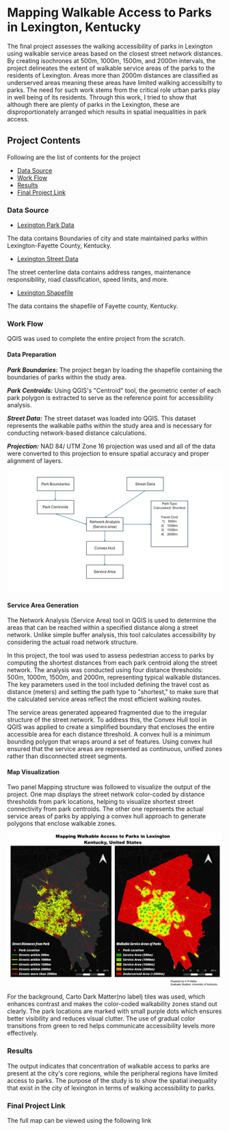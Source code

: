 # Mapping Walkable Access to Parks in Lexington, Kentucky
The final project assesses the walking accessibility of parks in Lexington using walkable service areas based on the closest street network distances. By creating isochrones at 500m, 1000m, 1500m, and 2000m intervals, the project delineates the extent of walkable service areas of the parks to the residents of Lexington. Areas more than 2000m distances are classified as underserved areas meaning these areas have limited walking accessibilty to parks.
The need for such work stems from the critical role urban parks play in well being of its residents. Through this work, I tried to show that although there are plenty of parks in the  Lexington, these are disproportionately arranged which results in spatial inequalities in park access.

## Project Contents
Following are the list of contents for the project
- [Data Source](#data-source)
- [Work Flow](#work-flow)
- [Results](#results)
- [Final Project Link](#final-project-link)


### Data Source
* [Lexington Park Data](https://data.lexingtonky.gov/datasets/764044274e974dbba9069d9dab7dcb34_0/explore?location=38.028560%2C-84.466742%2C10.42)

The data contains Boundaries of city and state maintained parks within Lexington-Fayette County, Kentucky.

* [Lexington Street Data](https://data.lexingtonky.gov/datasets/b0388c01870149c3987790659ac0b37f_0/explore?location=38.027384%2C-84.472968%2C9.54)

The street centerline data contains address ranges, maintenance responsibility, road classification, speed limits, and more.

* [Lexington Shapefile](https://www.census.gov/cgi-bin/geo/shapefiles/index.php)

The data contains the shapefile of Fayette county, Kentucky.


### Work Flow
QGIS was used to complete the entire project from the scratch.

#### Data Preparation
 ***Park Boundaries:*** The project began by loading  the shapefile containing the boundaries of parks within the study area.

***Park Centroids:*** Using QGIS's "Centroid" tool, the geometric center of each park polygon is extracted to serve as the reference point for accessibility analysis.

***Street Data:*** The street dataset was loaded into QGIS. This dataset represents the walkable paths within the study area and is necessary for conducting network-based distance calculations.

***Projection:*** NAD 84/ UTM Zone 16 projection was used and all of the data were converted to this projection to ensure spatial accuracy and proper alignment of layers.

![Methodology](Images/Methodology.png)

#### Service Area Generation
The Network Analysis (Service Area) tool in QGIS is used to determine the areas that can be reached within a specified distance along a street network. Unlike simple buffer analysis, this tool calculates accessibility by considering the actual road network structure.

In this project, the tool was used to assess pedestrian access to parks by computing the shortest distances from each park centroid along the street network. The analysis was conducted using four distance thresholds: 500m, 1000m, 1500m, and 2000m, representing typical walkable distances. The key parameters used in the tool included defining the travel cost as distance (meters) and setting the path type to "shortest," to make sure that the calculated service areas reflect the most efficient walking routes.

The service areas generated appeared fragmented due to the irregular structure of the street network. To address this, the Convex Hull tool in QGIS was applied to create a simplified boundary that encloses the entire accessible area for each distance threshold. A convex hull is a minimum bounding polygon that wraps around a set of features. Using convex hull ensured that the service areas are represented as continuous, unified zones rather than disconnected street segments.

#### Map Visualization
Two panel Mapping structure was followed to visualize the output of the project. One map displays the street network color-coded by distance thresholds from park locations, helping to visualize shortest street connectivity from park centroids. The other one represents the actual service areas of parks by applying a convex hull approach to generate polygons that enclose walkable zones.

![Final Map](Maps/FinalProject1200.png)

For the background, Carto Dark Matter(no label) tiles was used, which enhances contrast and makes the color-coded walkability zones stand out clearly. The park locations are marked with small purple dots which ensures better visibility and reduces visual clutter. The use of gradual color transitions from green to red helps communicate accessibility levels more effectively.

### Results

The output indicates that concentration of walkable access to parks are present at the city's core regions, while the peripheral regions have limited access to parks. The purpose of the study is to show the spatial inequality that exist in the city of lexington in terms of walking accessibility to parks.

### Final Project Link

The full map can be viewed using the following link
